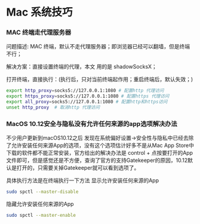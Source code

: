 

# Mac 系统技巧

### MAC 终端走代理服务器

问题描述: MAC 终端，默认不走代理服务器；即浏览器已经可以翻墙，但是终端不行；

解决方案：直接设置终端的代理，本文 用的是 shadowSocksX；

打开终端，直接执行：(执行后，只对当前终端起作用；重启终端后，默认失效；)
```sh
export http_proxy=socks5://127.0.0.1:1080 # 配置http 代理访问
export https_proxy=socks5://127.0.0.1:1080 # 配置https 代理访问
export all_proxy=socks5://127.0.0.1:1080 # 配置http和https访问
unset http_proxy  # 取消http 代理访问
```



### MacOS 10.12安全与隐私没有允许任何来源的app选项解决办法

不少用户更新到macOS10.12之后 发现在系统偏好设置->安全性与隐私中已经去除了允许安装任何来源App的选项，没有这个选项估计好多不是从Mac App Store中下载的软件都不能正常安装，官方给出的解决办法是 control + 点按要打开的App文件即可，但是感觉还是不方便，查询了官方的支持Gatekeeper的原因，10.12默认是打开的，只需要关掉Gatekeeper就可以看到选项了。

具体执行方法是在终端执行一下方法
显示允许安装任何来源的App

```sh
sudo spctl --master-disable
```

隐藏允许安装任何来源的App

```sh
sudo spctl --master-enable
```